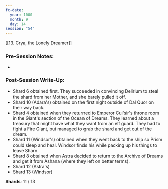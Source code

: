 ```yaml
---
fc-date:
  year: 1000
  month: 9
  day: 14
session: "54"
---
```

[[13. Crya, the Lonely Dreamer]]

### Pre-Session Notes:
* 


### Post-Session Write-Up:

* Shard 6 obtained first. They succeeded in convincing Delirium to steal the shard from her Mother, and she barely pulled it off.
* Shard 10 (Adara's) obtained on the first night outside of Dal Quor on their way back.
* Shard 4 obtained when they returned to Emperor Cul'sir's throne room in the Giant's section of the Ocean of Dreams. They learned about a treasury that might have what they want from an elf guard. They had to fight a Fire Giant, but managed to grab the shard and get out of the dream.
* Shard 11 (Windsor's) obtained when they went back to the ship so Prism could sleep and heal. Windsor finds his while packing up his things to leave Sharn.
* Shard 8 obtained when Astra decided to return to the Archive of Dreams and get it from Ashana (where they left on better terms).
* Shard 12 (Astra's) 
* Shard 13 (Windsor) 


**Shards**: 11 / 13
